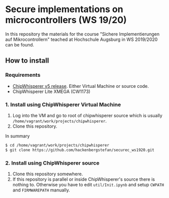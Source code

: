 # Secure implementations on microcontrollers (WS 19/20)

In this repository the materials for the course "Sichere Implementierungen auf Mikrocontrollern" teached at Hochschule Augsburg in WS 2019/2020 can be found.


## How to install

### Requirements
* [ChipWhisperer v5 release](https://github.com/newaetech/chipwhisperer/releases). Either Virtual Machine or source code.
* ChipWhisperer Lite XMEGA (CW1173)

### 1. Install using ChipWhisperer Virtual Machine
1. Log into the VM and go to root of chipwhisperer source which is usually `/home/vagrant/work/projects/chipwhisperer`.
2. Clone this repository.

In summary
```sh
$ cd /home/vagrant/work/projects/chipwhisperer
$ git clone https://github.com/hackenbergstefan/securec_ws1920.git
```

### 2. Install using ChipWhisperer source
1. Clone this repository somewhere.
2. If this repository is parallel or inside ChipWhisperer's source there is nothing to. Otherwise you have to edit `util/Init.ipynb` and setup `CWPATH` and `FIRMWAREPATH` manually.
